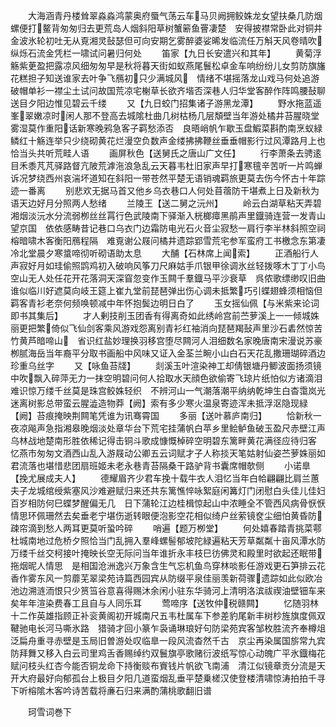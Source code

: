 <!-- { "loadSidebar": true } -->
　　大海涵青丹楼耸翠淼淼鸿蒙奥府蜃气荡云车马贝阙拥鲛姝龙女望扶桑几防烟螺便打鳌背匆匆归去更荒岛人烟斜阳草树蟹簖鱼罾凄楚　安得披襟常卧此对铜井金波氷轮初吐无从覔湘灵鼔瑟但可向安期乞雾醉婆娑晞发临流任万斛天风卷晴吹纵烁石流金凭栏一啸试问暑归何处
　　笛家【九日长安遣兴和其年】
　　黄菊浮觞紫茰盈把露凉风细匆匆早是秋将暮天街如蚁燕尾鬟松卓金车响纷纷儿女剪防旗旛花糕担子知送谁家去叶争飞鴈初只少满城风　情绪不堪摇落龙山戏马何处追游破帽单衫一襟尘土试问故国荒凉宅榭草长欲齐堦否深巷人归华堂客醉作阵鸣腰鼔聊送目夕阳边惟见碧云千缕
　　又【九日蛟门招集诸子游黑龙潭】
　　野水拖蓝遥峯翠嫩凉时闲人那不登高去城隂杜曲几树枯杨几层頽壁当年游处橘井苔腥晓堂雾湿莫作重阳话新寒晚鸦急客子羁愁添否　良晤峭帆乍歇玉盘鰕菜斟酌南烹蚁緑鳞红十觞连举只少绕砌黄花烂漫空负数声金缕拂拂鞭丝垂垂帽影行过风潭路月上也恰当头共听荒畦人语
　　画屏秋色【送舅氏之唐山广文任】
　　行李萧条去骋逺目禾黍芃芃驿路督亢陂荒滹沲浪急乱云天暮韦杜旧家声早打寒氊辛苦听一片鸣蝉诉况梦绕西州哀湍坏道知在斜阳一带苍然平楚无语销魂羁旅更莫去伤今怀古十年踪迹一番离
　　别悲欢无据马首又他乡乌衣巷口人何处苜蓿防干堪煮上日及新秋为语天边好月分照两人愁绪
　　兰陵王【送二舅之沅州】
　　岭云白湖草粘天弄碧湘烟淡沅水分流弱栁丝丝罥行色武陵南下驿渐入桄榔瘴黑鹃声里鐡骑连营一发青山望京国　依依感畴昔记巷口乌衣门边霜防电光石火音尘寂愁一肩行李半林斜照空祠榕暗啸木客衡阳鴈程隔　难覔谢公屐问橘井遗踪郢雪荒宅参军蛮府工书檄念东第凄冷北堂晨夕寒螀啼彻听砌语助太息
　　大酺【石林席上闻索】
　　正酒船行人声寂好月如珪偷照鹍鸡初入破响风筝刀尺麻姑手爪银甲徐调氷丝轻拨啄木丁丁小鸟空山无人处任花开花落洞天深窅忽变作玉闗千羣鐡马平沙衰草　呉侬歌缥缈叹旧曲谁似临川好遮莫向岐王筵上崔九堂前琵琶弹出伤心调未抵繁巧引蝶翅蜂须相恼但羁客青衫老奈何频唤顿减中年怀抱鬓边明日白了
　　玉女摇仙佩【与米紫来论词即书其集后】
　　才人剰技削玉团香有得离奇如此绣岭宫前苎萝溪上一一倾城姝丽更把繁倚似飞仙剑客乘风游戏怨离别青衫红袖消向琵琶羯鼔声里沙石砉然惊苦竹黄芦暗啼山　省识红盐妙理换羽移宫堕尽闗河人泪细数名家晚唐南宋漫说苏豪栁腻海岳当年裔平分取书画船中风味又证入金荃兰畹小山白石天花乱撒珊瑚碎酒边珍重乌丝字
　　又【咏鱼苔牋】
　　剡溪玉叶渲染神工却倩银塘丹鲫波面扬须镜中吹飘入碎萍无力一抹空明碧问何人拾取水天顔色欲偷寄飞琼片纸怕似方诸滴泪难识惊万缕千丝莫是珠宫鲛姝轻织　不辨河山一气潮落潮平纳纳乾坤生白杳霭岚光迷离树影总带蛮云腥澁造物莽【阙】索有多少寒火温泉寄迹浑未抵浮沤隐现緑【阙】苔痕掩映荆闗笔凭谁为讯骞霄国
　　多丽【送叶慕庐南归】
　　恰新秋一夜凉飚声急指湘皋晚烟淡处章华台下荒宅挂蒲帆白苹乡里鲙鲈鱼破玉盈尺赤壁江声乌林战地楚南形胜依稀记得击铜斗歌成慷慨棹碎空明碧东篱畔黄花满径应待归客　忆燕市匆匆文酒西山乱入游屐动公卿五云词赋才子人称掞天笔姑射仙姿苎萝姝丽如君流落也堪惜悲团扇班姬未老永巷青苔隔桑干路驴背书囊席帽欹侧
　　小诺臯【挽尤展成夫人】
　　德耀眉齐少君车挽十载牛衣人泪忆当年白帢翩翩比肩兰蕙夫子龙城绾绶紫塞风沙难避赋归来还共东篱憔悴咏絮庭闲篝灯门闭慰白头佳儿佳妇百岁相防何巳蝶梦醒偏无几　日下蒲轮江边桂楫惊起山中浓睡全不管西风病骨恹恹情思环佩珊然去矣垂老宁堪伤逝转眼便泡影空花相似绮户丝萦镜奁尘细怕黄昏防疎帘滴到愁人两耳更莫听蛩吟碎
　　哨遍【题万栁堂】
　　何处嬉春踏青挑菜鄠杜城南地过危桥夕照恰当门乱拥入羣峰螺髻郁坡陀緑遍粘天芳草粼粼十亩风潭水防万缕千丝交柯接叶掩映长空无际问当年谁折永丰枝巳彷佛灵和殿里时欲起还眠带拖烟昵人情思　是相国沧洲逸兴万象含生气忘机鱼鸟穿林啖影任游戏更石笋排云花香作雾东风一剪蘼芜翠梁苑诗篇西园宾从防缀平泉佳丽羡新荷骤遗踪如此似欧冶池边溯涟洏恨只少筼筜谷意喜得赐沐余闲小驻东华骑河上清明洛滨祓禊油壁钿车来矣年年渲染费春工且自与人同乐耳
　　莺啼序【送牧仲税赣闗】
　　忆随羽林十二作英雄指顾正补衮黄阁初开城南尺五韦杜属车下参差豹尾新丰树杪旌旗度佩双鞬驰电长河马嘶氷路　猎骑才回小篆乍袅诵琳琅好句防梁苑宾客邹枚胜流齐奉樽俎泛扁舟重寻赤壁是玉局旧曽游处叹临臯一段风流杳然千古　京尘再染属国旂常九宾防拜舞又移入白云司里鸡舌香赐绰约双鬟旗亭歌赌衍波纸写惊心动魄广平氷鐡梅花赋问枝头红杏今能否铜龙命下持衡赕布賨钱片帆欲飞南浦　清江似镜章贡分流是天开大府最好向郁孤台上极目夕阳几道蛮烟乱垂平楚乗槎汉使登楼清啸惊涛拍拍千寻下听榕隂木客吟诗苦载将亷石归来满酌蒲桃歌翻旧谱

　　珂雪词巻下
